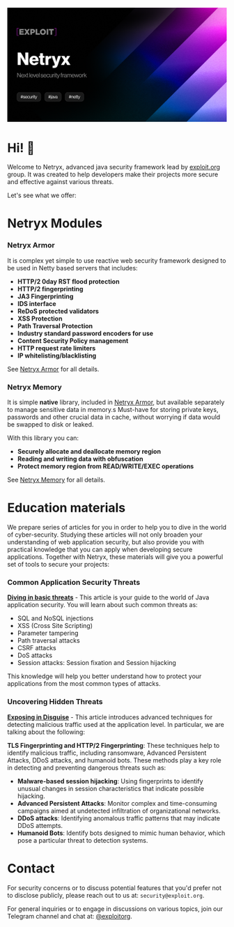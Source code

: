 ![](assets/images/netryx.png)

# Hi! 👋
Welcome to Netryx, advanced java security framework lead by [exploit.org](https://exploit.org) group.
It was created to help developers make their projects more secure and effective against various threats.

Let's see what we offer:

# Netryx Modules
### Netryx Armor

It is complex yet simple to use reactive web security framework designed to be used 
in Netty based servers that includes:
- **HTTP/2 0day RST flood protection**
- **HTTP/2 fingerprinting**
- **JA3 Fingerprinting**
- **IDS interface**
- **ReDoS protected validators**
- **XSS Protection**
- **Path Traversal Protection**
- **Industry standard password encoders for use**
- **Content Security Policy management**
- **HTTP request rate limiters**
- **IP whitelisting/blacklisting**

See [Netryx Armor](/armor) for all details.

### Netryx Memory
It is simple **native** library, included in [Netryx Armor](/armor), but available separately to manage sensitive data in memory.s
Must-have for storing private keys, passwords and other crucial data in cache, without worrying if data would be swapped to disk
or leaked.

With this library you can:
- **Securely allocate and deallocate memory region**
- **Reading and writing data with obfuscation**
- **Protect memory region from READ/WRITE/EXEC operations**

See [Netryx Memory](/memory) for all details.

# Education materials
We prepare series of articles for you in order to help you to dive in the world of cyber-security.
Studying these articles will not only broaden your understanding of web application security, but also provide you with practical knowledge that you can apply when developing secure applications. Together with Netryx, these materials will give you a powerful set of tools to secure your projects:

### Common Application Security Threats
**[Diving in basic threats](https://blog.exploit.org/java-appsec/)** - This article is your guide to the world of Java application security. You will learn about such common threats as:

- SQL and NoSQL injections
- XSS (Cross Site Scripting)
- Parameter tampering
- Path traversal attacks
- CSRF attacks
- DoS attacks
- Session attacks: Session fixation and Session hijacking

This knowledge will help you better understand how to protect your applications from the most common types of attacks.

### Uncovering Hidden Threats
**[Exposing in Disguise](https://blog.exploit.org/exposing-in-disguise/)** - This article introduces advanced techniques for detecting malicious traffic used at the application level. In particular, we are talking about the following:

**TLS Fingerprinting and HTTP/2 Fingerprinting**: These techniques help to identify malicious traffic, including ransomware, Advanced Persistent Attacks, DDoS attacks, and humanoid bots.
These methods play a key role in detecting and preventing dangerous threats such as:

- **Malware-based session hijacking**: Using fingerprints to identify unusual changes in session characteristics that indicate possible hijacking.
- **Advanced Persistent Attacks**: Monitor complex and time-consuming campaigns aimed at undetected infiltration of organizational networks.
- **DDoS attacks**: Identifying anomalous traffic patterns that may indicate DDoS attempts.
- **Humanoid Bots**: Identify bots designed to mimic human behavior, which pose a particular threat to detection systems.

# Contact
For security concerns or to discuss potential features that you'd prefer not to disclose publicly, please reach out to us at: `security@exploit.org`.

For general inquiries or to engage in discussions on various topics, join our Telegram channel and chat at: [@exploitorg](https://t.me/exploitorg).
